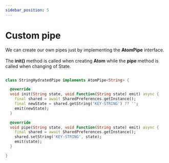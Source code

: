 ```yaml
---
sidebar_position: 5
---
```


# Custom pipe

We can create our own pipes just by implementing the **AtomPipe<T>** interface.<br></br>
The **init()** method is called when creating **Atom** while the **pipe** method is called when changing
of State.

```dart

class StringHydratedPipe implements AtomPipe<String> {

  @override
  void init(String state, void Function(String state) emit) async {
    final shared = await SharedPreferences.getInstance();
    final newState = shared.getString('KEY-STRING') ?? '';
    emit(newState);
  }

  @override
  void pipe(String state, void Function(String state) emit) async {
    final shared = await SharedPreferences.getInstance();
    shared.setString('KEY-STRING', state);
    emit(state);
  }

}

```